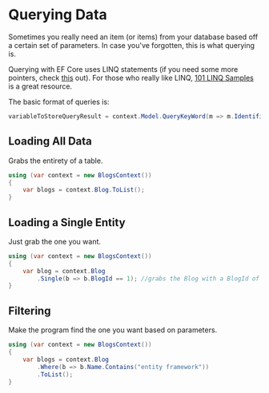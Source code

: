 # Querying Data

Sometimes you really need an item (or items) from your database based off a certain set of parameters. In case you've forgotten, this is what querying is.

Querying with EF Core uses LINQ statements (if you need some more pointers, check [this](https://www.microsoft.com/net/tutorials/csharp/getting-started/linq) out). For those who really like LINQ, [101 LINQ Samples](https://code.msdn.microsoft.com/101-LINQ-Samples-3fb9811b) is a great resource.

The basic format of queries is:

```c#
variableToStoreQueryResult = context.Model.QueryKeyWord(m => m.Identifier == value)
```

## Loading All Data

Grabs the entirety of a table.

```c#
using (var context = new BlogsContext())
{
    var blogs = context.Blog.ToList();
}
```

## Loading a Single Entity

Just grab the one you want.

```c#
using (var context = new BlogsContext())
{
    var blog = context.Blog
        .Single(b => b.BlogId == 1); //grabs the Blog with a BlogId of 1
}
```

## Filtering

Make the program find the one you want based on parameters.

```c#
using (var context = new BlogsContext())
{
    var blogs = context.Blog
        .Where(b => b.Name.Contains("entity framework"))
        .ToList();
}
```